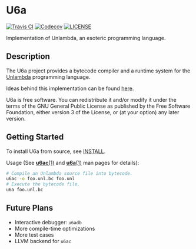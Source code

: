 <!--
Copyright (C) 2020  CismonX <admin@cismon.net>

Copying and distribution of this file, with or without modification, are
permitted in any medium without royalty, provided the copyright notice and
this notice are preserved. This file is offered as-is, without any warranty.
-->

# U6a

[![Travis CI](https://travis-ci.com/esolangs/u6a.svg)](https://travis-ci.com/esolangs/u6a)
[![Codecov](https://codecov.io/gh/esolangs/u6a/branch/master/graphs/badge.svg)](https://codecov.io/gh/esolangs/u6a)
[![LICENSE](https://img.shields.io/badge/licence-GPL--3.0--or--later-blue.svg)](LICENSE)

Implementation of Unlambda, an esoteric programming language.

## Description

The U6a project provides a bytecode compiler and a runtime system for the [Unlambda](http://www.madore.org/~david/programs/unlambda/) programming language.

Ideas behind this implementation can be found [here](https://github.com/esolangs/u6a/wiki/Developer's-Notes-on-Implementing-Unlambda).

U6a is free software. You can redistribute it and/or modify it under the terms of the GNU General Public License as published by the Free Software Foundation, either version 3 of the License, or (at your option) any later version.

## Getting Started

To install U6a from source, see [INSTALL](INSTALL).

Usage (See [**u6ac**(1)](man/u6ac.1) and [**u6a**(1)](man/u6a.1) man pages for details):

```bash
# Compile an Unlambda source file into bytecode.
u6ac -o foo.unl.bc foo.unl
# Execute the bytecode file.
u6a foo.unl.bc
```

## Future Plans

* Interactive debugger: `u6adb`
* More compile-time optimizations
* More test cases
* LLVM backend for `u6ac`
